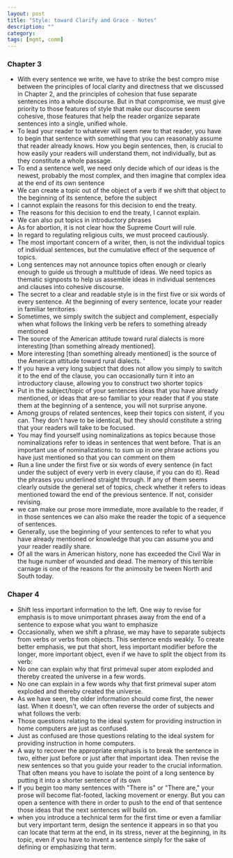 ```yaml
---
layout: post
title: "Style: toward Clarify and Grace - Notes"
description: ""
category: 
tags: [mgmt, comm]
--- 
```


### Chapter 3

* With every sentence we write, we have to strike the best compro­ mise between the principles of local clarity and directness that we discussed in Chapter 2, and the principles of cohesion that fuse separate sentences into a whole discourse. But in that compromise, we must give priority to those features of style that make our discourse seem cohesive, those features that help the reader organize separate sentences into a single, unified whole.
* To lead your reader to whatever will seem new to that reader, you have to begin that sentence with something that you can reasonably assume that reader already knows. How you begin sentences, then, is crucial to how easily your readers will understand them, not individually, but as they constitute a whole passage. 
* To end a sentence well, we need only decide which of our ideas is the newest, probably the most complex, and then imagine that complex idea at the end of its own sentence
* We can create a topic out of the object of a verb if we shift that object to the beginning of its sentence, before the subject
 * I cannot explain the reasons for this decision to end the treaty. 
 * The reasons for this decision to end the treaty, I cannot explain. 
* We can also put topics in introductory phrases
 * As for abortion, it is not clear how the Supreme Court will rule. 
 * In regard to regulating religious cuits, we must proceed cautiously. 
* The most important concern of a writer, then, is not the individual topics of individual sentences, but the cumulative effect of the sequence of topics. 
* Long sentences may not announce topics often enough or clearly enough to guide us through a multitude of ideas. We need topics as thematic signposts to help us assemble ideas in individual sentences and clauses into cohesive discourse. 
* The secret to a clear and readable style is in the first five or six words of every sentence. At the beginning of every sentence, locate your reader in familiar territories
* Sometimes, we simply switch the subject and complement, especially when what follows the linking verb be refers to something already mentioned 
 * The source of the American attitude toward rural dialects is more interesting [than something already mentioned].  
 * More interesting [than something already mentioned] is the source of the American attitude toward rural dialects. ' 
* If you have a very long subject that does not allow you simply to switch it to the end of the clause, you can occasionally turn it into an introductory clause, allowing you to construct two shorter topics
* Put in the subject/topic of your sentences ideas that you have already mentioned, or ideas that are·so familiar to your reader that if you state them at the beginning of a sentence, you will not surprise anyone. 
* Among groups of related sentences, keep their topics con­ sistent, if you can. They don't have to be identical, but they should constitute a string that your readers will take to be focused. 
* You may find yourself using nominalizations as topics because those nominalizations refer to ideas in sentences that went before. That is an important use of nominalizations: to sum up in one phrase actions you have just mentioned so that you can comment on them
* Run a line under the first five or six words of every sentence (in fact under the subject of every verb in every clause, if you can do it). Read the phrases you underlined straight through. If any of them seems clearly outside the general set of topics, check whether it refers to ideas mentioned toward the end of the previous sentence. If not, consider revising. 
* we can make our prose more immediate, more available to the reader, if in those sentences we can also make the reader the topic of a sequence of sentences. 
* Generally, use the beginning of your sentences to refer to what you have already mentioned or knowledge that you can assume you and your reader readily share.
 * Of all the wars in American history, none has exceeded the Civil War in the huge number of wounded and dead. The memory of this terrible carnage is one of the reasons for the animosity be­ tween North and South today. 


### Chaper 4

* Shift less important information to the left. One way to revise for emphasis is to move unimportant phrases away from the end of a sentence to expose what you want to emphasize
* Occasionally, when we shift a phrase, we may have to separate subjects from verbs or verbs from objects. This sentence ends weakly. To create better emphasis, we put that short, less important modifier before the longer, more important object, even if we have to split the object from its verb:
 * No one can explain why that first primeval super atom exploded and thereby created the universe in a few words. 
 * No one can explain in a few words why that first primeval super­ atom exploded and thereby created the universe. 
* As we have seen, the older information should come first, the newer last. When it doesn't, we can often reverse the order of subjects and what follows the verb: 
 * Those questions relating to the ideal system for providing instruction in home computers are just as confused. 
 * Just as confused are those questions relating to the ideal system for providing instruction in home computers. 
* A way to recover the appropriate emphasis is to break the sentence in two, either just before or just after that important idea. Then revise the new sentences so that you guide your reader to the crucial information. That often means you have to isolate the point of a long sentence by putting it into a shorter sentence of its own
* If you begin too many sentences with "There is" or "There are," your prose will become flat-footed, lacking movement or energy. But you can open a sentence with there in order to push to the end of that sentence those ideas that the next sentences will build on. 
* when you introduce a technical term for the first time or even a familiar but very important term, design the sentence it appears in so that you can locate that term at the end, in its stress, never at the beginning, in its topic, even if you have to invent a sentence simply for the sake of defining or emphasizing that term.
